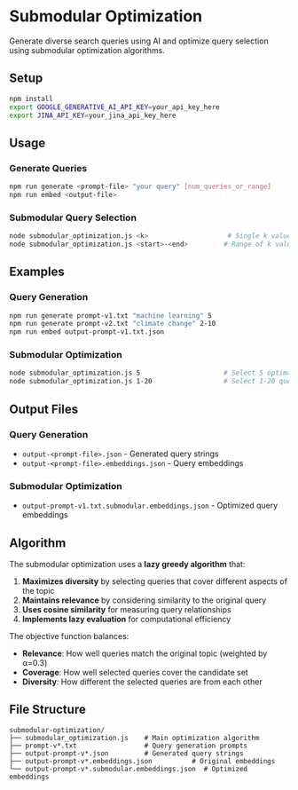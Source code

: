 # Submodular Optimization

Generate diverse search queries using AI and optimize query selection using submodular optimization algorithms.

## Setup

```bash
npm install
export GOOGLE_GENERATIVE_AI_API_KEY=your_api_key_here
export JINA_API_KEY=your_jina_api_key_here
```

## Usage

### Generate Queries
```bash
npm run generate <prompt-file> "your query" [num_queries_or_range]
npm run embed <output-file>
```

### Submodular Query Selection
```bash
node submodular_optimization.js <k>                    # Single k value
node submodular_optimization.js <start>-<end>         # Range of k values
```

## Examples

### Query Generation
```bash
npm run generate prompt-v1.txt "machine learning" 5
npm run generate prompt-v2.txt "climate change" 2-10
npm run embed output-prompt-v1.txt.json
```

### Submodular Optimization
```bash
node submodular_optimization.js 5                     # Select 5 optimal queries
node submodular_optimization.js 1-20                  # Select 1-20 queries iteratively
```

## Output Files

### Query Generation
- `output-<prompt-file>.json` - Generated query strings
- `output-<prompt-file>.embeddings.json` - Query embeddings

### Submodular Optimization
- `output-prompt-v1.txt.submodular.embeddings.json` - Optimized query embeddings

## Algorithm

The submodular optimization uses a **lazy greedy algorithm** that:

1. **Maximizes diversity** by selecting queries that cover different aspects of the topic
2. **Maintains relevance** by considering similarity to the original query
3. **Uses cosine similarity** for measuring query relationships
4. **Implements lazy evaluation** for computational efficiency

The objective function balances:
- **Relevance**: How well queries match the original topic (weighted by α=0.3)
- **Coverage**: How well selected queries cover the candidate set
- **Diversity**: How different the selected queries are from each other

## File Structure

```
submodular-optimization/
├── submodular_optimization.js    # Main optimization algorithm
├── prompt-v*.txt                 # Query generation prompts
├── output-prompt-v*.json         # Generated query strings
├── output-prompt-v*.embeddings.json          # Original embeddings
└── output-prompt-v*.submodular.embeddings.json  # Optimized embeddings
```